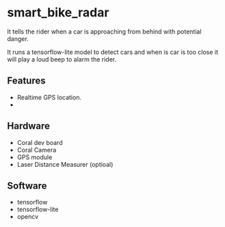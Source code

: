 # smart_bike_radar
It tells the rider when a car is approaching from behind with potential danger.

It runs a tensorflow-lite model to detect cars and when is car is too close it will play a loud beep to alarm the rider.

## Features

- Realtime GPS location.
- 

## Hardware

- Coral dev board
- Coral Camera
- GPS module
- Laser Distance Measurer (optioal)

## Software

- tensorflow
- tensorflow-lite
- opencv
